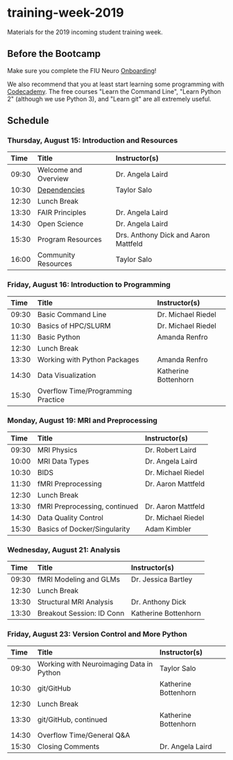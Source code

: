 # training-week-2019
Materials for the 2019 incoming student training week.

## Before the Bootcamp
Make sure you complete the FIU Neuro [Onboarding](https://github.com/FIU-Neuro/Onboarding)!

We also recommend that you at least start learning some programming with [Codecademy](https://www.codecademy.com). The free courses "Learn the Command Line", "Learn Python 2" (although we use Python 3), and "Learn git" are all extremely useful. 

## Schedule

### Thursday, August 15: Introduction and Resources

| Time  | Title                                    | Instructor(s)                        |
|:------|:-----------------------------------------|:-------------------------------------|
| 09:30 | Welcome and Overview                     | Dr. Angela Laird                     |
| 10:30 | [Dependencies](https://github.com/FIU-Neuro/training-week-2019/wiki/Dependencies) | Taylor Salo                          |
| 12:30 | Lunch Break                              |                                      |
| 13:30 | FAIR Principles                          | Dr. Angela Laird                     |
| 14:30 | Open Science                             | Dr. Angela Laird                     |
| 15:30 | Program Resources                        | Drs. Anthony Dick and Aaron Mattfeld |
| 16:00 | Community Resources                      | Taylor Salo                          |

### Friday, August 16: Introduction to Programming

| Time  | Title                                    | Instructor(s)        |
|:------|:-----------------------------------------|:---------------------|
| 09:30 | Basic Command Line                       | Dr. Michael Riedel   |
| 10:30 | Basics of HPC/SLURM                      | Dr. Michael Riedel   |
| 11:30 | Basic Python                             | Amanda Renfro        |
| 12:30 | Lunch Break                              |                      |
| 13:30 | Working with Python Packages             | Amanda Renfro        |
| 14:30 | Data Visualization                       | Katherine Bottenhorn |
| 15:30 | Overflow Time/Programming Practice       |                      |

### Monday, August 19: MRI and Preprocessing

| Time  | Title                                    | Instructor(s)        |
|:------|:-----------------------------------------|:---------------------|
| 09:30 | MRI Physics                              | Dr. Robert Laird     |
| 10:00 | MRI Data Types                           | Dr. Angela Laird     |
| 10:30 | BIDS                                     | Dr. Michael Riedel   |
| 11:30 | fMRI Preprocessing                       | Dr. Aaron Mattfeld   |
| 12:30 | Lunch Break                              |                      |
| 13:30 | fMRI Preprocessing, continued            | Dr. Aaron Mattfeld   |
| 14:30 | Data Quality Control                     | Dr. Michael Riedel   |
| 15:30 | Basics of Docker/Singularity             | Adam Kimbler         |

### Wednesday, August 21: Analysis

| Time  | Title                                    | Instructor(s)        |
|:------|:-----------------------------------------|:---------------------|
| 09:30 | fMRI Modeling and GLMs                   | Dr. Jessica Bartley  |
| 12:30 | Lunch Break                              |                      |
| 13:30 | Structural MRI Analysis                  | Dr. Anthony Dick     |
| 13:30 | Breakout Session: ID Conn                | Katherine Bottenhorn |

### Friday, August 23: Version Control and More Python

| Time  | Title                                    | Instructor(s)        |
|:------|:-----------------------------------------|:---------------------|
| 09:30 | Working with Neuroimaging Data in Python | Taylor Salo          |
| 10:30 | git/GitHub                               | Katherine Bottenhorn |
| 12:30 | Lunch Break                              |                      |
| 13:30 | git/GitHub, continued                    | Katherine Bottenhorn |
| 14:30 | Overflow Time/General Q&A                |                      |
| 15:30 | Closing Comments                         | Dr. Angela Laird     |
